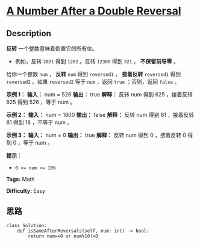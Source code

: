 # [A Number After a Double Reversal][title]

## Description

**反转** 一个整数意味着倒置它的所有位。

  * 例如，反转 `2021` 得到 `1202` 。反转 `12300` 得到 `321` ， **不保留前导零** 。

给你一个整数 `num` ， **反转** `num` 得到 `reversed1` ， **接着反转** `reversed1` 得到
`reversed2` 。如果 `reversed2` 等于 `num` ，返回 `true` ；否则，返回 `false` 。



**示例 1：**
            **输入：** num = 526    **输出：** true    **解释：** 反转 num 得到 625 ，接着反转 625 得到 526 ，等于 num 。    

**示例 2：**
            **输入：** num = 1800    **输出：** false    **解释：** 反转 num 得到 81 ，接着反转 81 得到 18 ，不等于 num 。 

**示例 3：**
            **输入：** num = 0    **输出：** true    **解释：** 反转 num 得到 0 ，接着反转 0 得到 0 ，等于 num 。    



**提示：**

  * `0 <= num <= 106`


**Tags:** Math

**Difficulty:** Easy

## 思路

``` python3
class Solution:
    def isSameAfterReversals(self, num: int) -> bool:
        return num==0 or num%10!=0
```

[title]: https://leetcode-cn.com/problems/a-number-after-a-double-reversal
